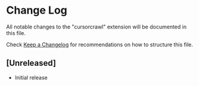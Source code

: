 # Change Log

All notable changes to the "cursorcrawl" extension will be documented in this file.

Check [Keep a Changelog](http://keepachangelog.com/) for recommendations on how to structure this file.

## [Unreleased]

- Initial release